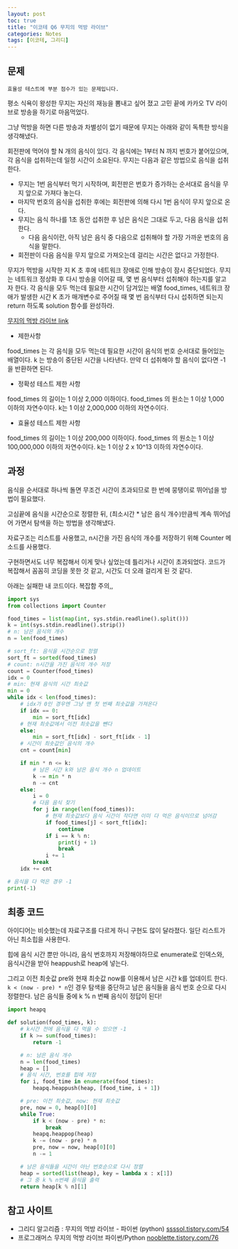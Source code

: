 ```yaml
---
layout: post
toc: true
title: "이코테 Q6 무지의 먹방 라이브"
categories: Notes
tags: [이코테, 그리디]
---
```


## 문제
`효율성 테스트에 부분 점수가 있는 문제입니다.`

평소 식욕이 왕성한 무지는 자신의 재능을 뽐내고 싶어 졌고 고민 끝에 카카오 TV 라이브로 방송을 하기로 마음먹었다.

그냥 먹방을 하면 다른 방송과 차별성이 없기 때문에 무지는 아래와 같이 독특한 방식을 생각해냈다.

회전판에 먹어야 할 N 개의 음식이 있다.
각 음식에는 1부터 N 까지 번호가 붙어있으며, 각 음식을 섭취하는데 일정 시간이 소요된다.
무지는 다음과 같은 방법으로 음식을 섭취한다.

- 무지는 1번 음식부터 먹기 시작하며, 회전판은 번호가 증가하는 순서대로 음식을 무지 앞으로 가져다 놓는다.
- 마지막 번호의 음식을 섭취한 후에는 회전판에 의해 다시 1번 음식이 무지 앞으로 온다.
- 무지는 음식 하나를 1초 동안 섭취한 후 남은 음식은 그대로 두고, 다음 음식을 섭취한다.
  - 다음 음식이란, 아직 남은 음식 중 다음으로 섭취해야 할 가장 가까운 번호의 음식을 말한다.
- 회전판이 다음 음식을 무지 앞으로 가져오는데 걸리는 시간은 없다고 가정한다.

무지가 먹방을 시작한 지 K 초 후에 네트워크 장애로 인해 방송이 잠시 중단되었다.
무지는 네트워크 정상화 후 다시 방송을 이어갈 때, 몇 번 음식부터 섭취해야 하는지를 알고자 한다.
각 음식을 모두 먹는데 필요한 시간이 담겨있는 배열 food_times, 네트워크 장애가 발생한 시간 K 초가 매개변수로 주어질 때 몇 번 음식부터 다시 섭취하면 되는지 return 하도록 solution 함수를 완성하라.

[무지의 먹방 라이브 link](https://programmers.co.kr/learn/courses/30/lessons/42891)

* 제한사항

food_times 는 각 음식을 모두 먹는데 필요한 시간이 음식의 번호 순서대로 들어있는 배열이다.
k 는 방송이 중단된 시간을 나타낸다.
만약 더 섭취해야 할 음식이 없다면 -1을 반환하면 된다.

* 정확성 테스트 제한 사항

food_times 의 길이는 1 이상 2,000 이하이다.
food_times 의 원소는 1 이상 1,000 이하의 자연수이다.
k는 1 이상 2,000,000 이하의 자연수이다.

* 효율성 테스트 제한 사항

food_times 의 길이는 1 이상 200,000 이하이다.
food_times 의 원소는 1 이상 100,000,000 이하의 자연수이다.
k는 1 이상 2 x 10^13 이하의 자연수이다.


## 과정

음식을 순서대로 하나씩 돌면 무조건 시간이 초과되므로 한 번에 뭉탱이로 뛰어넘을 방법이 필요했다.

고심끝에 음식을 시간순으로 정렬한 뒤, (최소시간 * 남은 음식 개수)만큼씩 계속 뛰어넘어 가면서 탐색을 하는 방법을 생각해냈다.

자료구조는 리스트를 사용했고, n시간을 가진 음식의 개수를 저장하기 위해 Counter 메소드를 사용했다.

구현하면서도 너무 복잡해서 이게 맞나 싶었는데 틀리거나 시간이 초과되었다. 코드가 복잡해서 꼼꼼히 코딩을 못한 것 같고, 시간도 더 오래 걸리게 된 것 같다.

아래는 실패한 내 코드이다. 복잡함 주의,,

```python
import sys
from collections import Counter

food_times = list(map(int, sys.stdin.readline().split()))
k = int(sys.stdin.readline().strip())
# n: 남은 음식의 개수
n = len(food_times)

# sort_ft: 음식을 시간순으로 정렬
sort_ft = sorted(food_times)
# count: n시간을 가진 음식의 개수 저장
count = Counter(food_times)
idx = 0
# min: 현재 음식의 시간 최솟값
min = 0
while idx < len(food_times):
    # idx가 0인 경우엔 그냥 맨 첫 번째 최솟값을 가져온다
    if idx == 0:
        min = sort_ft[idx]
    # 현재 최솟값에서 이전 최솟값을 뺀다
    else:
        min = sort_ft[idx] - sort_ft[idx - 1]
    # 시간이 최솟값인 음식의 개수
    cnt = count[min]

    if min * n <= k:
        # 남은 시간 k와 남은 음식 개수 n 업데이트
        k -= min * n
        n -= cnt
    else:
        i = 0
        # 다음 음식 찾기
        for j in range(len(food_times)):
            # 현재 최솟값보다 음식 시간이 작다면 이미 다 먹은 음식이므로 넘어감
            if food_times[j] < sort_ft[idx]:
                continue
            if i == k % n:
                print(j + 1)
                break
            i += 1
        break
    idx += cnt

# 음식을 다 먹은 경우 -1
print(-1)
```

## 최종 코드

아이디어는 비슷했는데 자료구조를 다르게 하니 구현도 많이 달라졌다. 일단 리스트가 아닌 최소힙을 사용한다.

힙에 음식 시간 뿐만 아니라, 음식 번호까지 저장해야하므로 enumerate로 인덱스와, 음식시간을 받아 heappush로 heap에 넣는다.

그리고 이전 최솟값 pre와 현재 최솟값 now를 이용해서 남은 시간 k를 업데이트 한다. `k < (now - pre) * n`인 경우 탐색을 중단하고 남은 음식들을 음식 번호 순으로 다시 정렬한다. 남은 음식들 중에 k % n 번째 음식이 정답이 된다!

```python
import heapq

def solution(food_times, k):
    # k시간 전에 음식을 다 먹을 수 있으면 -1
    if k >= sum(food_times):
        return -1

    # n: 남은 음식 개수
    n = len(food_times)
    heap = []
    # 음식 시간, 번호를 힙에 저장
    for i, food_time in enumerate(food_times):
        heapq.heappush(heap, [food_time, i + 1])

    # pre: 이전 최솟값, now: 현재 최솟값
    pre, now = 0, heap[0][0]
    while True:
        if k < (now - pre) * n:
            break
        heapq.heappop(heap)
        k -= (now - pre) * n
        pre, now = now, heap[0][0]
        n -= 1

    # 남은 음식들을 시간이 아닌 번호순으로 다시 정렬
    heap = sorted(list(heap), key = lambda x : x[1])
    # 그 중 k % n번째 음식을 출력
    return heap[k % n][1]
```


## 참고 사이트

- 그리디 알고리즘 : 무지의 먹방 라이브 - 파이썬 (python) [ssssol.tistory.com/54](https://ssssol.tistory.com/54)
- 프로그래머스 무지의 먹방 라이브 파이썬/Python [nooblette.tistory.com/76](https://nooblette.tistory.com/76)
